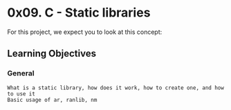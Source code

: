# 0x09. C - Static libraries
For this project, we expect you to look at this concept:

## Learning Objectives

### General

    What is a static library, how does it work, how to create one, and how to use it
    Basic usage of ar, ranlib, nm

